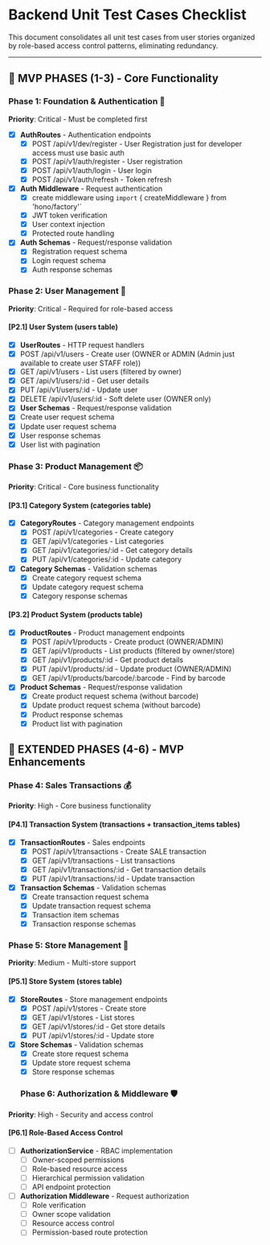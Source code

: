 # Backend Unit Test Cases Checklist

This document consolidates all unit test cases from user stories organized by role-based access control patterns, eliminating redundancy.

---

## 🎯 **MVP PHASES (1-3)** - Core Functionality

### **Phase 1: Foundation & Authentication** 🔐

**Priority**: Critical - Must be completed first

- [x] **AuthRoutes** - Authentication endpoints
  - [x] POST /api/v1/dev/register - User Registration just for developer access must use basic auth
  - [x] POST /api/v1/auth/register - User registration
  - [x] POST /api/v1/auth/login - User login
  - [x] POST /api/v1/auth/refresh - Token refresh
- [x] **Auth Middleware** - Request authentication
  - [x] create middleware using `import` { createMiddleware } from 'hono/factory'`
  - [x] JWT token verification
  - [x] User context injection
  - [x] Protected route handling
- [x] **Auth Schemas** - Request/response validation
  - [x] Registration request schema
  - [x] Login request schema
  - [x] Auth response schemas

### **Phase 2: User Management** 👥

**Priority**: Critical - Required for role-based access

#### [P2.1] User System (users table)

- [x]  **UserRoutes** - HTTP request handlers
  - [x]  POST /api/v1/users - Create user (OWNER or ADMIN (Admin just available to create user STAFF role))
  - [x]  GET /api/v1/users - List users (filtered by owner)
  - [x]  GET /api/v1/users/:id - Get user details
  - [x]  PUT /api/v1/users/:id - Update user
  - [x]  DELETE /api/v1/users/:id - Soft delete user (OWNER only)
- [x]  **User Schemas** - Request/response validation
  - [x]  Create user request schema
  - [x]  Update user request schema
  - [x]  User response schemas
  - [x]  User list with pagination

### **Phase 3: Product Management** 📦

**Priority**: Critical - Core business functionality

#### [P3.1] Category System (categories table)

- [x] **CategoryRoutes** - Category management endpoints
  - [x] POST /api/v1/categories - Create category
  - [x] GET /api/v1/categories - List categories
  - [x] GET /api/v1/categories/:id - Get category details
  - [x] PUT /api/v1/categories/:id - Update category
- [x] **Category Schemas** - Validation schemas
  - [x] Create category request schema
  - [x] Update category request schema
  - [x] Category response schemas

#### [P3.2] Product System (products table)

- [x] **ProductRoutes** - Product management endpoints
  - [x] POST /api/v1/products - Create product (OWNER/ADMIN)
  - [x] GET /api/v1/products - List products (filtered by owner/store)
  - [x] GET /api/v1/products/:id - Get product details
  - [x] PUT /api/v1/products/:id - Update product (OWNER/ADMIN)
  - [x] GET /api/v1/products/barcode/:barcode - Find by barcode
- [x] **Product Schemas** - Request/response validation
  - [x] Create product request schema (without barcode)
  - [x] Update product request schema (without barcode)
  - [x] Product response schemas
  - [x] Product list with pagination

## 🚀 **EXTENDED PHASES (4-6)** - MVP Enhancements

### **Phase 4: Sales Transactions** 💰

**Priority**: High - Core business functionality

#### [P4.1] Transaction System (transactions + transaction_items tables)

- [x] **TransactionRoutes** - Sales endpoints
  - [x] POST /api/v1/transactions - Create SALE transaction
  - [x] GET /api/v1/transactions - List transactions
  - [x] GET /api/v1/transactions/:id - Get transaction details
  - [x] PUT /api/v1/transactions/:id - Update transaction
- [x] **Transaction Schemas** - Validation schemas
  - [x] Create transaction request schema
  - [x] Update transaction request schema
  - [x] Transaction item schemas
  - [x] Transaction response schemas

### **Phase 5: Store Management** 🏪

**Priority**: Medium - Multi-store support

#### [P5.1] Store System (stores table)

- [x] **StoreRoutes** - Store management endpoints
  - [x] POST /api/v1/stores - Create store
  - [x] GET /api/v1/stores - List stores
  - [x] GET /api/v1/stores/:id - Get store details
  - [x] PUT /api/v1/stores/:id - Update store
- [x] **Store Schemas** - Validation schemas
  - [x] Create store request schema
  - [x] Update store request schema
  - [x] Store response schemas

  ### **Phase 6: Authorization & Middleware** 🛡️

**Priority**: High - Security and access control

#### [P6.1] Role-Based Access Control

- [ ] **AuthorizationService** - RBAC implementation
  - [ ] Owner-scoped permissions
  - [ ] Role-based resource access
  - [ ] Hierarchical permission validation
  - [ ] API endpoint protection
- [ ] **Authorization Middleware** - Request authorization
  - [ ] Role verification
  - [ ] Owner scope validation
  - [ ] Resource access control
  - [ ] Permission-based route protection

